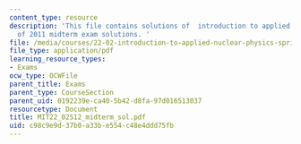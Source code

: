 ```yaml
---
content_type: resource
description: 'This file contains solutions of  introduction to applied nuclear physics
  of 2011 midterm exam solutions. '
file: /media/courses/22-02-introduction-to-applied-nuclear-physics-spring-2012/c98c9e9d37b0a33be554c48e4ddd75fb_MIT22_02S12_midterm_sol.pdf
file_type: application/pdf
learning_resource_types:
- Exams
ocw_type: OCWFile
parent_title: Exams
parent_type: CourseSection
parent_uid: 0192239e-ca40-5b42-d8fa-97d016513037
resourcetype: Document
title: MIT22_02S12_midterm_sol.pdf
uid: c98c9e9d-37b0-a33b-e554-c48e4ddd75fb
---
```

